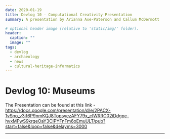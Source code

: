 ```yaml
---
date: 2020-01-19
title: Devlog 10 - Computational Creativity Presentation
summary: A presentation by Arianna Axe-Paterson and Callum McDermott

# optional header image (relative to 'static/img/' folder).
header:
  caption: ""
  image: ""
tags:
  - devlog
  - archaeology
  - news
  - cultural-heritage-informatics
---
```


# Devlog 10: Museums

The Presentation can be found at this link - https://docs.google.com/presentation/d/e/2PACX-1vSno_v3if6P9nmKQJ8TopsyezAFY79x_cIWRRC02iDdgpc-hvxMFwS9krqeOaY3CIPYFnFm6oEmuULT/pub?start=false&loop=false&delayms=3000



---
